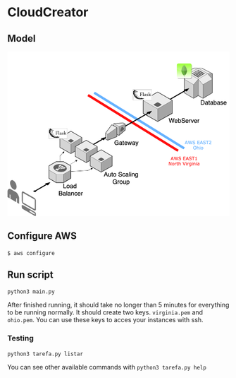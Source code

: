 # CloudCreator

## Model
<img src="cloud.png"/>

## Configure AWS
``` 
$ aws configure 
```

## Run script
``` 
python3 main.py 
```

After finished running, it should take no longer than 5 minutes for everything to be running normally. It should create two keys. ```virginia.pem``` and ```ohio.pem```. You can use these keys to acces your instances with ssh.


### Testing
``` 
python3 tarefa.py listar
```
You can see other available commands with ``` python3 tarefa.py help ```
